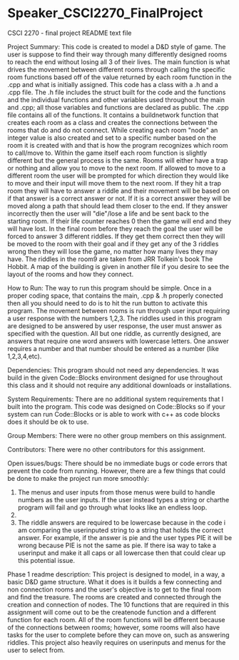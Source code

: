 # Speaker_CSCI2270_FinalProject

CSCI 2270 - final project README text file

Project Summary:
This code is created to model a D&D style of game. The user is suppose to find their way through many differently designed rooms to reach the end without losing all 3 of their lives. The main function is what drives the movement between different rooms through calling the specific room functions based off of the value returned by each room function in the .cpp and what is initially assigned. This code has a class with a .h and a .cpp file. The .h file includes the struct built for the code and the functions and the individual functions and other variables used throughout the main and .cpp; all those variables and functions are declared as public. The .cpp file contains all of the functions. It contains a buildnetwork function that creates each room as a class and creates the connections between the rooms that do and do not connect. While creating each room "node" an integer value is also created and set to a specific number based on the room it is created with and that is how the program recognizes which room to call/move to. Within the game itself each room function is slightly different but the general process is the same. Rooms will either have a trap or nothing and allow you to move to the next room. If allowed to move to a different room the user will be prompted for which direction they would like to move and their input will move them to the next room. If they hit a trap room they will have to answer a riddle and
their movement will be based on if that answer is a correct answer or not. If it is a correct answer they will be moved along a path that should lead them closer to the end. If they answer incorrectly then the user will "die"/lose a life and be sent back to the starting room. If their life counter reaches 0 then the game will end and they will have lost. In the final room before they reach the goal the user will be forced to answer 3 different riddles. If they get them correct then they will be moved to the room with their goal and if they get any of the 3 riddles wrong then they will lose the game, no matter how many lives they may have. The riddles in the room9 are taken from JRR Tolkein's book The Hobbit.
A map of the building is given in another file if you desire to see the layout of the rooms and how they connect.

How to Run:
The way to run this program should be simple.
Once in a proper coding space, that contains the main, .cpp & .h properly conected then all you should need to do is to hit the run button to activate this program. The movement between rooms is run through user input requiring a user response with the numbers 1,2,3. The riddles used in this program are designed to be answered by user response, the user must answer as specified with the question. All but one riddle, as currently designed, are answers that require one word answers with lowercase letters. One answer requires a number and that number should be entered as a number (like 1,2,3,4,etc).

Dependencies:
This program should not need any dependencies. It was build in the given Code::Blocks environment designed for use throughout this class and it should not require any additional downloads or installations.

System Requirements:
There are no additional system requirements that I built into the program. This code was designed on Code::Blocks so if your system can run Code::Blocks or is able to work with c++ as code blocks does it should be ok to use.

Group Members:
There were no other group members on this assignment.

Contributors:
There were no other contributors for this assignment.

Open issues/bugs:
There should be no immediate bugs or code errors that prevent the code from running.
However, there are a few things that could be done to make the project run more smoothly:

1. The menus and user inputs from those menus were build to handle numbers as the user inputs. If the user instead types a string or charthe program will fail and go through what looks like an endless loop.
2. 
2. The riddle answers are required to be lowercase because in the code i am comparing the userinputed string to a string that holds the correct answer. For example, if the answer is pie and the user types PIE it will be wrong because PIE is not the same as pie. If there isa way to take a userinput and make it all caps or all lowercase then that could clear up this potential issue.



Phase 1 readme description:
This project is designed to model, in a way, a basic D&D game structure. What it does is it builds a few connecting and non connection rooms and the user's objective is to get to the final room and find the treasure. The rooms are created and connected through the creation and connection of nodes. The 10 functions that are required in this assignment will come out to be the createnode function and a different function for each room. All of the room functions will be different because of the connections between rooms; however, some rooms will also have tasks for the user to complete before they can move on, such as answering riddles. This project also heavily requires on userinputs and menus for the user to select from. 

